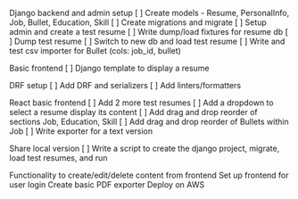 Django backend and admin setup
[ ] Create models - Resume, PersonalInfo, Job, Bullet, Education, Skill
[ ] Create migrations and migrate
[ ] Setup admin and create a test resume
[ ] Write dump/load fixtures for resume db
[ ] Dump test resume
[ ] Switch to new db and load test resume
[ ] Write and test csv importer for Bullet (cols: job_id, bullet)

Basic frontend
[ ] Django template to display a resume

DRF setup
[ ] Add DRF and serializers
[ ] Add linters/formatters

React basic frontend
[ ] Add 2 more test resumes
[ ] Add a dropdown to select a resume display its content
[ ] Add drag and drop reorder of sections Job, Education, Skill
[ ] Add drag and drop reorder of Bullets within Job
[ ] Write exporter for a text version

Share local version
[ ] Write a script to create the django project, migrate, load test resumes, and run

Functionality to create/edit/delete content from frontend
Set up frontend for user login
Create basic PDF exporter
Deploy on AWS

